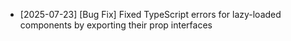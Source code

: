 - [2025-07-23] [Bug Fix] Fixed TypeScript errors for lazy-loaded components by exporting their prop interfaces
